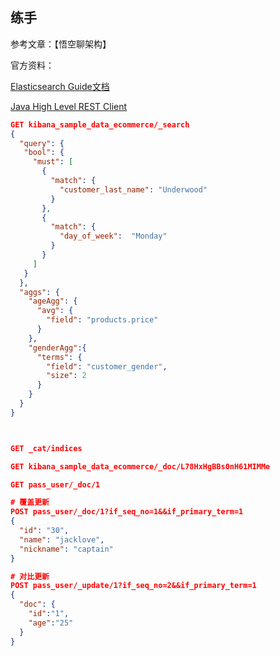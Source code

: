 ## 练手

参考文章：【悟空聊架构】

官方资料：

[Elasticsearch Guide文档](https://www.elastic.co/guide/en/elasticsearch/reference/current/index.html)

[Java High Level REST Client](https://www.elastic.co/guide/en/elasticsearch/client/java-rest/current/java-rest-high.html#java-rest-high)

```json
GET kibana_sample_data_ecommerce/_search
{
  "query": {
   "bool": {
     "must": [
       {
         "match": {
           "customer_last_name": "Underwood"
         }
       },
       {
         "match": {
           "day_of_week":  "Monday"
         }
       }
     ]
   }
  },
  "aggs": {
    "ageAgg": {
      "avg": {
        "field": "products.price"
      }
    },
    "genderAgg":{
      "terms": {
        "field": "customer_gender",
        "size": 2
      }
    }
  }
}



GET _cat/indices

GET kibana_sample_data_ecommerce/_doc/L78HxHgBBs0nH61MIMMe

GET pass_user/_doc/1

# 覆盖更新
POST pass_user/_doc/1?if_seq_no=1&&if_primary_term=1
{
  "id": "30",
  "name": "jacklove",
  "nickname": "captain"
}

# 对比更新
POST pass_user/_update/1?if_seq_no=2&&if_primary_term=1
{
  "doc": {
    "id":"1",
    "age":"25"
  }
}

```



